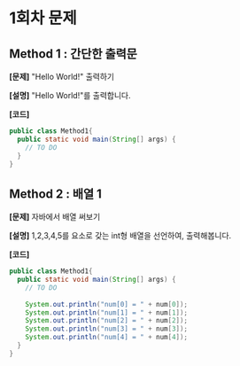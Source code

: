 # 1회차 문제

## Method 1 : 간단한 출력문
**[문제]** "Hello World!" 출력하기

**[설명]** "Hello World!"를 출력합니다.

**[코드]**
```java
public class Method1{
  public static void main(String[] args) {
    // TO DO
  }
}
```

## Method 2 : 배열 1
**[문제]** 자바에서 배열 써보기

**[설명]** 1,2,3,4,5를 요소로 갖는 int형 배열을 선언하여, 출력해봅니다.

**[코드]**
```java
public class Method1{
  public static void main(String[] args) {
    // TO DO
    
    System.out.println("num[0] = " + num[0]);
    System.out.println("num[1] = " + num[1]);
    System.out.println("num[2] = " + num[2]);
    System.out.println("num[3] = " + num[3]);
    System.out.println("num[4] = " + num[4]);
  }
}
```
